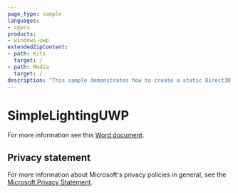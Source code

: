 ```yaml
---
page_type: sample
languages:
- cppcx
products:
- windows-uwp
extendedZipContent:
- path: Kits
  target: /
- path: Media
  target: /
description: "This sample demonstrates how to create a static Direct3D 11 vertex, index, and constant buffer to draw indexed geometry lit by using static and dynamic Lambertian lighting in a Universal Windows Platform (UWP) app."
---
```


# SimpleLightingUWP

For more information see this [Word document](https://github.com/microsoft/Xbox-ATG-Samples/blob/master/UWPSamples/IntroGraphics/SimpleLightingUWP/Readme.docx).

## Privacy statement

For more information about Microsoft's privacy policies in general, see the [Microsoft Privacy Statement](https://privacy.microsoft.com/privacystatement/).
